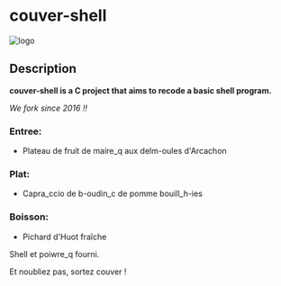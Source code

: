 # couver-shell

![logo](http://i.imgur.com/PgMmcMZ.png)


## Description

**couver-shell is a C project that aims to recode a basic shell program.**

*We fork since 2016 !!*


### Entree:
   * Plateau de fruit de maire_q aux delm-oules d'Arcachon

### Plat:
   * Capra_ccio de b-oudin_c de pomme bouill_h-ies

### Boisson:
   * Pichard d'Huot fraîche


Shell et poiwre_q fourni.

Et noubliez pas, sortez couver !
